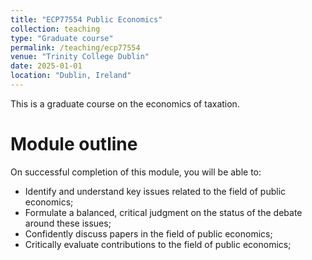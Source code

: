 ```yaml
---
title: "ECP77554 Public Economics"
collection: teaching
type: "Graduate course"
permalink: /teaching/ecp77554
venue: "Trinity College Dublin"
date: 2025-01-01
location: "Dublin, Ireland"
---
```


This is a graduate course on the economics of taxation.


Module outline
======
On successful completion of this module, you will be able to:
- Identify and understand key issues related to the field of public economics;
- Formulate a balanced, critical judgment on the status of the debate around these issues;
- Confidently discuss papers in the field of public economics; 
- Critically evaluate contributions to the field of public economics;


